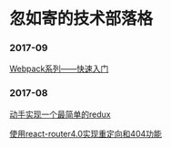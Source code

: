 # 忽如寄的技术部落格
### 2017-09
[Webpack系列——快速入门](https://github.com/huruji/blog/issues/3)


### 2017-08
[动手实现一个最简单的redux](https://github.com/huruji/blog/issues/1)

[使用react-router4.0实现重定向和404功能](https://github.com/huruji/blog/issues/2)

